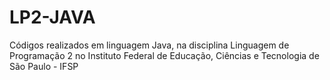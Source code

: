 # LP2-JAVA

Códigos realizados em linguagem Java, na disciplina Linguagem de Programação 2 no Instituto Federal de Educação, Ciências e Tecnologia de São Paulo - IFSP
